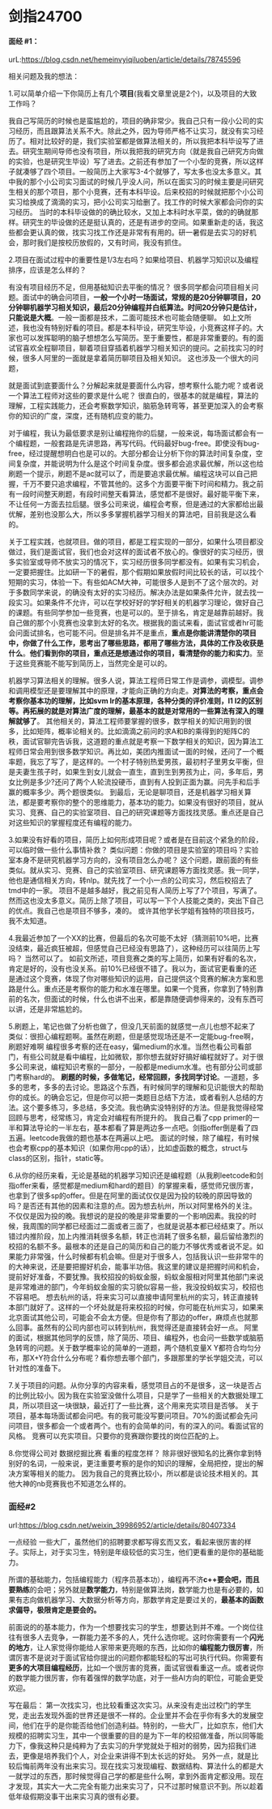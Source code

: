 # 剑指24700





#### 面经 #1：

urL:https://blog.csdn.net/hemeinvyiqiluoben/article/details/78745596

相关问题及我的想法：

 1.可以简单介绍一下你简历上有几个**项目**(我看文章里说是2个)，以及项目的大致工作吗？ 

我自己写简历的时候也是蛮尴尬的，项目的确非常少。我自己只有一段小公司的实习经历，而且跟算法关系不大。除此之外，因为导师严格不让实习，就没有实习经历了。相对比较好的是，我们实验室都是做算法相关的，所以我把本科毕设写了进去。研究生期间导师也没有项目，所以我把我的研究方向（就是我自己研究方向做的实验，也是研究生毕设）写了进去。之前还有参加了一个小型的竞赛，所以这样子就凑够了四个项目。一般简历上大家写3-4个就够了，写太多也没太多意义。其中我的那个小公司实习面试的时候几乎没人问，所以在面实习的时候主要是问研究生相关的那个项目，那个小竞赛，还有本科毕设。后来校招的时候就把那个小公司实习给换成了滴滴的实习，把小公司实习给删了。找工作的时候大家都会问你的实习经历。 当时的本科毕设做的的确比较水，又加上本科时水平菜，做的的确就那样。研究生的毕设做的还是挺认真的，还是有进步的空间。如果重新走的话，我这些都会更认真的做，找实习找工作还是非常有有用的。研一暑假是去实习的好机会，那时我们是按校历放假的，又有时间，我没有抓住。 



2.项目在面试过程中的重要性是1/3左右吗？如果给项目、机器学习知识以及编程排序，应该是怎么样的？

有没有项目经历不足，但用基础知识去平衡的情况？ 很多同学都会问项目相关问题。面试中的确会问项目，**一般一个小时一场面试，常规的是20分钟聊项目，20分钟聊机器学习相关知识，最后20分钟编程并白纸算法。时间20分钟只是估计，只能说是大概**。一般一面都是技术，二面可能技术也可能会随便聊。 如上文所述，我也没有特别好看的项目。都是本科毕设，研究生毕设，小竞赛这样子的。大家也可以发挥聪明的脑子想想怎么写简历。至于重要性，都是非常重要的。有的面试官喜欢全程聊项目，聊着项目穿插着机器学习相关知识的提问。之前找实习的时候，很多人阿里的一面就是拿着简历聊项目及相关知识。 这也涉及一个很大的问题，

就是面试到底要面什么？分解起来就是要面什么内容，想考察什么能力呢？或者说一个算法工程师对这些的要求是什么呢？ 很直白的，很基本的就是编程，算法的理解，工程实践能力，还会考察数学知识，脑筋急转弯等，甚至更加深入的会考察你的知识的广度，深度，还有随机应变的能力。

 对于编程，我认为最低要求是别让编程拖你的后腿，一般来说，每场面试都会有一个编程题，一般套路是先讲思路，再写代码。代码最好bug-free。即使没有bug-free，经过提醒想明白也是可以的。大部分都会让分析下你的算法时间复杂度，空间复杂度，并能说明为什么是这个时间复杂度。很多都会追求最优解，所以这也给刷题一个提示，刷题不是ac就可以了，而是要追求最优解。编程这块可以自己把握，千万不要只追求编程，不管其他的。这多个方面要平衡下时间和精力。我之前有一段时间整天刷题，有段时间整天看算法，感觉都不是很好。最好能平衡下来，不让任何一方面去拉后腿。很多公司来说，编程会考察，但是通过的大家都给出最优解，差别也没那么大，所以多多掌握机器学习相关的算法吧，目前我是这么看的。 

关于工程实践，也就项目。做的项目，都是工程实现的一部分，如果什么项目都没做过，我们是面试官，我们也会对这样的面试者不放心的。像很好的实习经历，很多实验室或导师不放实习的情况下，实习经历很多同学都没有。如果有实习机会，一定要把握住。比如研一下的暑假，那个假期如果放假时间比较长的话，可以找个短期的实习，体验一下。有些如ACM大神，可能很多人是到不了这个层次的。对于多数同学来说，的确没有太好的实习经历。解决办法是如果条件允许，就去找一段实习。如果条件不允许，可以在学校好好的学好相关的机器学习理论，做好自己的课题。有些同学参加一些竞赛，也是可以的。至于排名，肯定是越靠前越好。我自己做的那个小竞赛也没拿到太好的名次。根据我的面试来看，面试官或者hr可能会问面试排名，也可能不问。但是排名并不是重点，**重点是你能讲清楚你的项目中，你做了什么工作，思考出了哪些思路，都用了哪些方法，具体的工作及收获是什么**。**他们看到你的项目，重点还是想通过你的项目，看清楚你的能力和实力**。至于这些竞赛能不能写到简历上，当然完全是可以的。

 机器学习算法相关的理解。很多人说，算法工程师日常工作是调参，调模型。调参和调用模型还是要理解其中的原理，才能向正确的方向走。**对算法的考察，重点会考察你基本功的理解，比如svm lr的基本原理，各种分类的评价准则，l1 l2的区别等。再拓展的就是对算法广度的理解，最基本的就是对常用的一些算法有深入的理解就够了**。 其他相关的，算法工程师要掌握的很多，数学相关的知识用到的很多，比如矩阵，概率论相关的。比如滴滴之前问的求A和B的乘得到的矩阵C的秩，面试官聊完告诉我，这道题的重点就是考察一下数学相关的知识，因为算法工程师日常会用到很多数学知识。再比如，美团内推面试一面的时候，还问了一个概率题，我忘了写了，是这样的。一个村子特别热爱男孩，最初村子里男女平衡，但是夫妻生孩子时，如果生到女儿就会一直生，直到生到男孩为止，问，多年后，男女比例是多少?还问了两个人轮流投硬币，直到有人投到正面为赢。问先手和后手赢的概率多少。两个题很类似。 到最后，无论是聊项目，还是机器学习相关算法，都是要考察你的整个的思维能力，基本功的能力。如果没有很好的项目，就从实习、竞赛、自己的实验室项目、自己的研究课题等方面找找灵感。重点还是自己对这些知识的掌握程度还有编程的能力。

 3.如果没有好看的项目，简历上如何形成项目呢？或者是在目前这个紧急的阶段，可以临时做一些什么事情补救？ 类似问题：你做的项目是实验室的项目吗？实验室本身不是研究机器学习方向的，没有项目怎么办呢？ 这个问题，跟前面的有些类似。就从实习、竞赛、自己的实验室项目、研究课题等方面找灵感。我一同学，他也是通信相关方向，转nlp。就先找了一个小一点的公司实习，然后校招去了tmd中的一家。 项目不是越多越好，我之前见有人简历上写了7个项目，写满了。然而这也没太多意义。简历上除了项目，可以写一下个人技能之类的，突出下自己的优点。我自己也是项目不够多，凑的。 或许其他学长学姐有独特的项目技巧，我不太知道。

 4.我最近参加了一个XX的比赛，但最后的名次可能不太好（猜测前10%吧，比赛没结束，最近疯狂被超，但感觉自己已经没有思路了），这种经历可以往简历上写吗？ 当然可以了。 如前文所述，项目竞赛之类的写上简历，如果有好看的名次，肯定是好的，没有也没关系。前10%已经很不错了。我以为，面试官更看重的还是通过这个竞赛，体现了你对哪些知识的运用，自己提供这个竞赛的解决方案和思路是什么。重点还是考察你的能力和水准在哪里。如果一个竞赛，你拿到了特别靠前的名次，但面试的时候，什么也讲不出来，都是靠随便调参得来的，没有东西可以讲，还是非常尴尬的。

5.刷题上，笔记也做了分析也做了，但没几天前面的就感觉一点儿也想不起来了 类似：很担心编程题啊。虽然在刷题，但是感觉现场还是不一定能bug-free啊，刷题好难啊 编程很多考察的还在easy，偏medium的水准。当然也看公司看部门，有些公司就是看中编程，比如微软，那你想去就好好搞好编程就好了。对于很多公司来说，编程知识考察的一部分，一般都是medium水准。也有部分公司或部门考察hard的。 **刷题的时候，多做笔记，经常回顾，多找同学讨论**。一道题，多多的思考，多多的去讨论。思路这个东西，有时候同学的理解和见识能很大的帮助你的成长。的确会忘记，但是你可以把一类题目总结下方法，或者看别人总结的方法。这个要多练习，多总结，多交流。我也确实没特别好的方法。但是我觉得经常回顾与思考，经常练习，肯定会对编程有所提升的。 我自己看了cpp primer的一半和算法导论的一半左右，基本都看了算是两边多一点吧。剑指offer倒是看了四五遍。leetcode我做的题也基本在两遍以上吧。 面试的时候，除了编程，有时候也会考察cpp的基本知识（如果你用cpp的话），比如虚函数的概念，struct与class的区别，指针，static等。

6.从你的经历来看，无论是基础的机器学习知识还是编程题（从我刷leetcode和剑指offer来看，感觉都是medium和hard的题目）的掌握来看，感觉师兄很历害，也拿到了很多sp的offer。但是在阿里的面试仅仅是因为投的较晚的原因导致的吗？是否还有其他的因素和注意的点。因为想去杭州，所以对阿里格外的关注。 不仅仅是因为投的晚。我想说的是投的晚是非常重要的一个影响因素。我投的时候，我周围的同学都已经面过二面或者三面了，也就是说基本都已经结束了。所以错过内推阶段，加上内推消耗很多名额，转正也消耗了很多名额，最后留给激烈的校招的名额不多。最根本的还是自己的简历和自己的能力不够优秀或者说不足。如果能力非常强，什么时候都有机会嘛。但是对于很多人，包括我认识一些非常牛的的大神来说，还是要把握好机会，能事半功倍。我这里的建议是把握时间和机会，提前好好准备，不要犹豫。我校招投的蚂蚁金服，蚂蚁金服相对阿里其他部门来说是非常难进的部门，今年蚂蚁金服的实习貌似容易一些，我没投蚂蚁实习，校招也不容易吧。 想去杭州的话，将来实习可以直接申请阿里杭州的实习，转正直接转本部门就好了。这样的一个坏处就是将来校招的时候，你可能在杭州实习，如果来北京面试其他公司，可能会不会太方便。但是你有了那边的offer，麻烦点也就那么回事。虽然有的公司内部也可以转到杭州，我觉得还是直接转会好一点。 阿里的面试，根据其他同学的反馈，除了简历、项目、编程外，也会问一些数学或脑筋急转弯的问题。关于数学概率论的简单的一道题，两个随机变量X Y都符合均匀分布，那X+Y符合什么分布呢？看你想去哪个部门，多跟那里的学长学姐交流，可以针对性的准备下。

7.关于项目的问题。从你分享的内容来看，感觉项目占的不是很多，这一块是否占的比例比较小。因为我在实验室没做什么项目，只是学了一些相关的大数据处理工具，所以项目这一块很缺，最近打了一些比赛，这个用来充实项目是否够。 关于项目，基本每场面试都会问吧。有的我可能没写要问项目。70%的面试都会先问问项目，很多都会一个或者两个。也有的会简单的问，有的深入的问。看面试官的风格。 竞赛可以充实项目。只要你的竞赛跟你要找的岗位匹配的上。 

8.你觉得公司对 数据挖掘比赛 看重的程度怎样？ 除非很好很知名的比赛你拿到特别好的名词，一般来说，更注重要考察的是你的知识的理解，全局把控，提出的解决方案等相关的能力。 因为我自己的竞赛比较小，所以都是谈论技术相关的。其他大神的nb竞赛我也不知道怎么样的。





### 面经#2

url:https://blog.csdn.net/weixin_39986952/article/details/80407334

一点经验
    一些大厂，虽然他们的招聘要求都写得玄而又玄，看起来很厉害的样子。实际上，对于实习生，特别是年级较低的实习生，他们更看重的是你的基础能力。

所谓的基础能力，包括编程能力（程序员基本功），编程再不济**c++**要会吧，而且要**熟练**的会吧；另外就是**数学能力**，特别是做算法岗，数学能力也是有必要的，如果有志向做机器学习、大数据分析等方向，那数学肯定是要过关的，**最基本的函数求偏导，极限肯定是要会的。**

前面说的的基本能力，作为一个想要找实习的学生，想要达到并不难。一个岗位往往有很多人去竞争，一群能力差不多的人，凭什么选你呢。这时你需要有一个**闪光的地方**，让人家觉得你能给人家带来更亮眼的东西，比如你的**编程能力很厉害**，所谓厉害不是说对于面试官给你提出的问题你都能轻松的写出可执行代码。你需要有**更多的大项目编程经历**，比如一个很厉害的竞赛，面试官很看重这一点。或者说你的数学能力很厉害，你有着强悍的数学功底，对于一些AI方向的职位，可能会更受欢迎。

写在最后： 第一次找实习，也比较看重这次实习。从来没有走出过校门的学生党，走出去发现外面的世界还是很不一样的。企业里并不会在乎你有多大的发展空间，他们在乎的是你能否给他们创造利益。特别的，一些大厂，比如京东，他们大规模的招聘实习生，其中一个很重要的目的是为下一年的校招做准备，所以同等能力下，像我这种只是纯粹为了去实习的升学党就处于相对的弱势，因为招我们进去，更像是培养我们个人，对企业来讲得不到太长远的好处。 另外一点，就是比较后悔前两年没有出来实习。现在找实习发现编程、数据结构、算法什么的都是大一就学过的东西，那时候觉得自己学的都是些什么啊，拿到外面肯定都没用。现在才发现，其实大一大二完全有能力出来实习了，只不过那时候意识不到。所以趁着低年级假期没事干出来实习真的很有必要。

